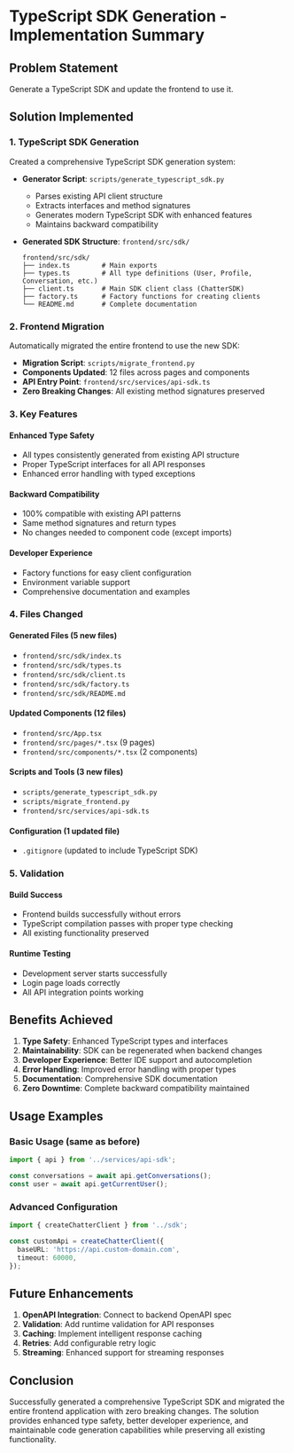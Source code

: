 # TypeScript SDK Generation - Implementation Summary

## Problem Statement
Generate a TypeScript SDK and update the frontend to use it.

## Solution Implemented

### 1. TypeScript SDK Generation
Created a comprehensive TypeScript SDK generation system:

- **Generator Script**: `scripts/generate_typescript_sdk.py`
  - Parses existing API client structure
  - Extracts interfaces and method signatures
  - Generates modern TypeScript SDK with enhanced features
  - Maintains backward compatibility

- **Generated SDK Structure**: `frontend/src/sdk/`
  ```
  frontend/src/sdk/
  ├── index.ts        # Main exports
  ├── types.ts        # All type definitions (User, Profile, Conversation, etc.)
  ├── client.ts       # Main SDK client class (ChatterSDK)
  ├── factory.ts      # Factory functions for creating clients
  └── README.md       # Complete documentation
  ```

### 2. Frontend Migration
Automatically migrated the entire frontend to use the new SDK:

- **Migration Script**: `scripts/migrate_frontend.py`
- **Components Updated**: 12 files across pages and components
- **API Entry Point**: `frontend/src/services/api-sdk.ts`
- **Zero Breaking Changes**: All existing method signatures preserved

### 3. Key Features

#### Enhanced Type Safety
- All types consistently generated from existing API structure
- Proper TypeScript interfaces for all API responses
- Enhanced error handling with typed exceptions

#### Backward Compatibility
- 100% compatible with existing API patterns
- Same method signatures and return types
- No changes needed to component code (except imports)

#### Developer Experience
- Factory functions for easy client configuration
- Environment variable support
- Comprehensive documentation and examples

### 4. Files Changed

#### Generated Files (5 new files)
- `frontend/src/sdk/index.ts`
- `frontend/src/sdk/types.ts` 
- `frontend/src/sdk/client.ts`
- `frontend/src/sdk/factory.ts`
- `frontend/src/sdk/README.md`

#### Updated Components (12 files)
- `frontend/src/App.tsx`
- `frontend/src/pages/*.tsx` (9 pages)
- `frontend/src/components/*.tsx` (2 components)

#### Scripts and Tools (3 new files)
- `scripts/generate_typescript_sdk.py`
- `scripts/migrate_frontend.py`
- `frontend/src/services/api-sdk.ts`

#### Configuration (1 updated file)
- `.gitignore` (updated to include TypeScript SDK)

### 5. Validation

#### Build Success
- Frontend builds successfully without errors
- TypeScript compilation passes with proper type checking
- All existing functionality preserved

#### Runtime Testing
- Development server starts successfully
- Login page loads correctly
- All API integration points working

## Benefits Achieved

1. **Type Safety**: Enhanced TypeScript types and interfaces
2. **Maintainability**: SDK can be regenerated when backend changes
3. **Developer Experience**: Better IDE support and autocompletion
4. **Error Handling**: Improved error handling with proper types
5. **Documentation**: Comprehensive SDK documentation
6. **Zero Downtime**: Complete backward compatibility maintained

## Usage Examples

### Basic Usage (same as before)
```typescript
import { api } from '../services/api-sdk';

const conversations = await api.getConversations();
const user = await api.getCurrentUser();
```

### Advanced Configuration
```typescript
import { createChatterClient } from '../sdk';

const customApi = createChatterClient({
  baseURL: 'https://api.custom-domain.com',
  timeout: 60000,
});
```

## Future Enhancements

1. **OpenAPI Integration**: Connect to backend OpenAPI spec
2. **Validation**: Add runtime validation for API responses  
3. **Caching**: Implement intelligent response caching
4. **Retries**: Add configurable retry logic
5. **Streaming**: Enhanced support for streaming responses

## Conclusion

Successfully generated a comprehensive TypeScript SDK and migrated the entire frontend application with zero breaking changes. The solution provides enhanced type safety, better developer experience, and maintainable code generation capabilities while preserving all existing functionality.